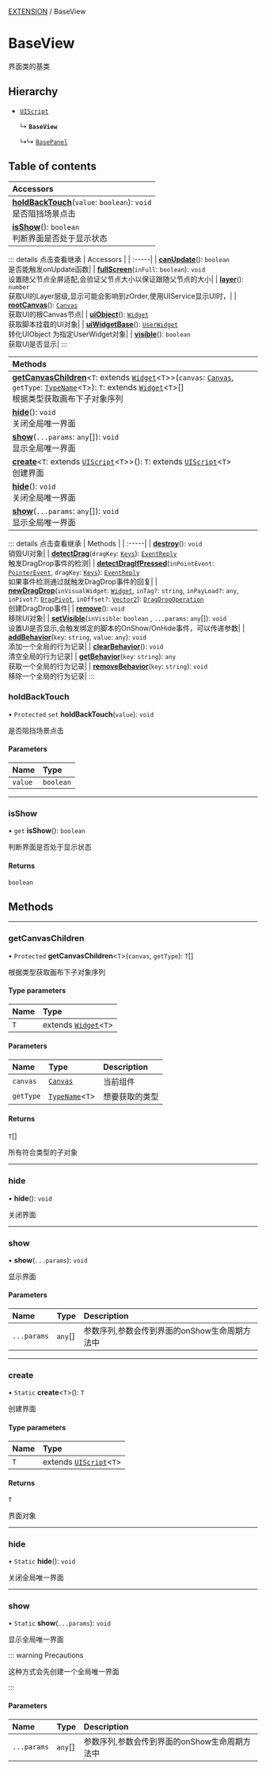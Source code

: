 [EXTENSION](../groups/Extension.EXTENSION.md) / BaseView

# BaseView <Badge type="tip" text="Class" /> <Score text="BaseView" />

界面类的基类

## Hierarchy

- [`UIScript`](mw.UIScript.md)

  ↳ **`BaseView`**

  ↳↳ [`BasePanel`](mwext.BasePanel.md)

## Table of contents

| Accessors |
| :-----|
| **[holdBackTouch](mwext.BaseView.md#holdbacktouch)**(`value`: `boolean`): `void` <br> 是否阻挡场景点击|
| **[isShow](mwext.BaseView.md#isshow)**(): `boolean` <br> 判断界面是否处于显示状态|


::: details 点击查看继承
| Accessors |
| :-----|
| **[canUpdate](mw.UIScript.md#canupdate)**(): `boolean` <br> 是否能触发onUpdate函数|
| **[fullScreen](mw.UIScript.md#fullscreen)**(`inFull`: `boolean`): `void` <br> 设置随父节点全屏适配,会验证父节点大小以保证跟随父节点的大小|
| **[layer](mw.UIScript.md#layer)**(): `number` <br> 获取UI的Layer层级,显示可能会影响到zOrder,使用UIService显示UI时，|
| **[rootCanvas](mw.UIScript.md#rootcanvas)**(): [`Canvas`](mw.Canvas.md) <br> 获取UI的根Canvas节点|
| **[uiObject](mw.UIScript.md#uiobject)**(): [`Widget`](mw.Widget.md) <br> 获取脚本挂载的UI对象|
| **[uiWidgetBase](mw.UIScript.md#uiwidgetbase)**(): [`UserWidget`](mw.UserWidget.md) <br> 转化UIObject 为指定UserWidget对象|
| **[visible](mw.UIScript.md#visible)**(): `boolean` <br> 获取UI是否显示|
:::


| Methods |
| :-----|
| **[getCanvasChildren](mwext.BaseView.md#getcanvaschildren)**<`T`: extends [`Widget`](mw.Widget.md)<`T`\>\>(`canvas`: [`Canvas`](mw.Canvas.md), `getType`: [`TypeName`](../interfaces/mw.TypeName.md)<`T`\>): `T`: extends [`Widget`](mw.Widget.md)<`T`\>[] <br> 根据类型获取画布下子对象序列|
| **[hide](mwext.BaseView.md#hide)**(): `void` <br> 关闭全局唯一界面|
| **[show](mwext.BaseView.md#show)**(`...params`: `any`[]): `void` <br> 显示全局唯一界面|
| **[create](mwext.BaseView.md#create)**<`T`: extends [`UIScript`](mw.UIScript.md)<`T`\>\>(): `T`: extends [`UIScript`](mw.UIScript.md)<`T`\> <br> 创建界面|
| **[hide](mwext.BaseView.md#hide-1)**(): `void` <br> 关闭全局唯一界面|
| **[show](mwext.BaseView.md#show-1)**(`...params`: `any`[]): `void` <br> 显示全局唯一界面|


::: details 点击查看继承
| Methods |
| :-----|
| **[destroy](mw.UIScript.md#destroy)**(): `void` <br> 销毁UI对象|
| **[detectDrag](mw.UIScript.md#detectdrag)**(`dragKey`: [`Keys`](../enums/mw.Keys.md)): [`EventReply`](mw.EventReply.md) <br> 触发DragDrop事件的检测|
| **[detectDragIfPressed](mw.UIScript.md#detectdragifpressed)**(`inPointEvent`: [`PointerEvent`](mw.PointerEvent.md), `dragKey`: [`Keys`](../enums/mw.Keys.md)): [`EventReply`](mw.EventReply.md) <br> 如果事件检测通过就触发DragDrop事件的回复|
| **[newDragDrop](mw.UIScript.md#newdragdrop)**(`inVisualWidget`: [`Widget`](mw.Widget.md), `inTag?`: `string`, `inPayLoad?`: `any`, `inPivot?`: [`DragPivot`](../enums/mw.DragPivot.md), `inOffset?`: [`Vector2`](mw.Vector2.md)): [`DragDropOperation`](mw.DragDropOperation.md) <br> 创建DragDrop事件|
| **[remove](mw.UIScript.md#remove)**(): `void` <br> 移除UI对象|
| **[setVisible](mw.UIScript.md#setvisible)**(`inVisible`: `boolean` \, `...params`: `any`[]): `void` <br> 设置UI是否显示,会触发绑定的脚本的OnShow/OnHide事件，可以传递参数|
| **[addBehavior](mw.UIScript.md#addbehavior)**(`key`: `string`, `value`: `any`): `void` <br> 添加一个全局的行为记录|
| **[clearBehavior](mw.UIScript.md#clearbehavior)**(): `void` <br> 清空全局的行为记录|
| **[getBehavior](mw.UIScript.md#getbehavior)**(`key`: `string`): `any` <br> 获取一个全局的行为记录|
| **[removeBehavior](mw.UIScript.md#removebehavior)**(`key`: `string`): `void` <br> 移除一个全局的行为记录|
:::


### holdBackTouch <Score text="holdBackTouch" /> 

• `Protected` `set` **holdBackTouch**(`value`): `void`

是否阻挡场景点击

#### Parameters

| Name | Type |
| :------ | :------ |
| `value` | `boolean` |


___

### isShow <Score text="isShow" /> 

• `get` **isShow**(): `boolean`

判断界面是否处于显示状态

#### Returns

`boolean`


## Methods
___

### getCanvasChildren <Score text="getCanvasChildren" /> 

• `Protected` **getCanvasChildren**<`T`\>(`canvas`, `getType`): `T`[] <Badge type="tip" text="client" />

根据类型获取画布下子对象序列


#### Type parameters

| Name | Type |
| :------ | :------ |
| `T` | extends [`Widget`](mw.Widget.md)<`T`\> |

#### Parameters

| Name | Type | Description |
| :------ | :------ | :------ |
| `canvas` | [`Canvas`](mw.Canvas.md) |  当前组件 |
| `getType` | [`TypeName`](../interfaces/mw.TypeName.md)<`T`\> |  想要获取的类型 |

#### Returns

`T`[]

所有符合类型的子对象

___

### hide <Score text="hide" /> 

• **hide**(): `void` <Badge type="tip" text="client" />

关闭界面



___

### show <Score text="show" /> 

• **show**(`...params`): `void` <Badge type="tip" text="client" />

显示界面


#### Parameters

| Name | Type | Description |
| :------ | :------ | :------ |
| `...params` | `any`[] |  参数序列,参数会传到界面的onShow生命周期方法中 |


___

### create <Score text="create" /> 

• `Static` **create**<`T`\>(): `T` <Badge type="tip" text="client" />

创建界面


#### Type parameters

| Name | Type |
| :------ | :------ |
| `T` | extends [`UIScript`](mw.UIScript.md)<`T`\> |

#### Returns

`T`

界面对象

___

### hide <Score text="hide" /> 

• `Static` **hide**(): `void` <Badge type="tip" text="client" />

关闭全局唯一界面



___

### show <Score text="show" /> 

• `Static` **show**(`...params`): `void` <Badge type="tip" text="client" />

显示全局唯一界面

::: warning Precautions

这种方式会先创建一个全局唯一界面

:::


#### Parameters

| Name | Type | Description |
| :------ | :------ | :------ |
| `...params` | `any`[] |  参数序列,参数会传到界面的onShow生命周期方法中 |

